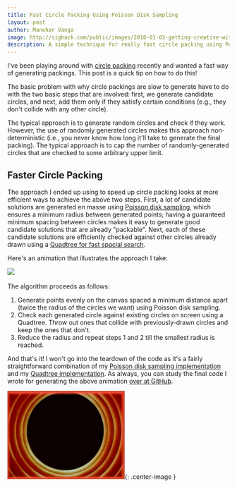 ```yaml
---
title: Fast Circle Packing Using Poisson Disk Sampling
layout: post
author: Manohar Vanga
image: http://sighack.com/public/images/2018-01-03-getting-creative-with-perlin-noise-fields/example-4.png
description: A simple technique for really fast circle packing using Poisson disk sampling.
---
```


I've been playing around with [circle packing](circle-packing-using-stochastic-search)
recently and wanted a fast way of generating packings. This post is a quick tip
on how to do this!

The basic problem with why circle packings are slow to generate have to do with
the two basic steps that are involved: first, we generate candidate circles, and
next, add them only if they satisfy certain conditions (e.g., they don't collide
with any other circle).

The typical approach is to generate random circles and check if they work. However,
the use of randomly generated circles makes this approach non-deterministic (i.e.,
you never know how long it'll take to generate the final packing). The typical
approach is to cap the number of randomly-generated circles that are checked to
some arbitrary upper limit.

## Faster Circle Packing

The approach I ended up using to speed up circle packing looks at more efficient ways
to achieve the above two steps. First, a lot of candidate solutions are generated en
masse using [Poisson disk sampling](poisson-disk-sampling-bridsons-algorithm),
which ensures a minimum radius between generated points; having a guaranteed
minimum spacing between circles makes it easy to generate good candidate solutions
that are already "packable". Next, each of these
candidate solutions are efficiently checked against other circles already drawn
using a [Quadtree for fast spacial search](fast-spacial-search-using-quadtrees).

Here's an animation that illustrates the approach I take:

![](/public/images/fast-circle-packing-using-poisson-disk-sampling/animation.gif)

The algorithm proceeds as follows:

1. Generate points evenly on the canvas spaced a minimum distance apart (twice the radius of the circles we want) using Poisson disk sampling.
2. Check each generated circle against existing circles on screen using a Quadtree. Throw out
ones that collide with previously-drawn circles and keep the ones that don't.
3. Reduce the radius and repeat steps 1 and 2 till the smallest radius is reached.

And that's it! I won't go into the teardown of the code as it's a fairly straightforward
combination of my [Poisson disk sampling implementation](poisson-disk-sampling-bridsons-algorithm)
and my [Quadtree implementation](fast-spacial-search-using-quadtrees). As always,
you can study the final code I wrote for generating the above animation [over at
GitHub](https://github.com/sighack/fast-circle-packing).

![](/public/images/end.gif){: .center-image }
